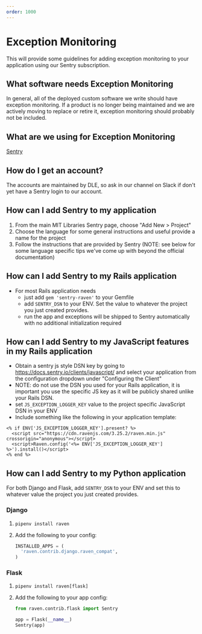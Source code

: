 ```yaml
---
order: 1000
---
```

# Exception Monitoring

This will provide some guidelines for adding exception monitoring to your application using our Sentry subscription.

## What software needs Exception Monitoring

In general, all of the deployed custom software we write should have exception monitoring. If a product is no longer being maintained and we are actively moving to replace or retire it, exception monitoring should probably not be included.

## What are we using for Exception Monitoring

[Sentry](https://sentry.io/mit-libraries/)

## How do I get an account?

The accounts are maintained by DLE, so ask in our channel on Slack if don't yet have a Sentry login to our account.

## How can I add Sentry to my application

1. From the main MIT Libraries Sentry page, choose "Add New > Project"
1. Choose the language for some general instructions and useful provide a name for the project
1. Follow the instructions that are provided by Sentry (NOTE: see below for some language specific tips we've come up with beyond the official documentation)

## How can I add Sentry to my Rails application
- For most Rails application needs
  - just add `gem 'sentry-raven'` to your Gemfile
  - add `SENTRY_DSN` to your ENV. Set the value to whatever the project you just created provides.
  - run the app and exceptions will be shipped to Sentry automatically with no additional initialization required

## How can I add Sentry to my JavaScript features in my Rails application
- Obtain a sentry js style DSN key by going to https://docs.sentry.io/clients/javascript/ and select your application from the configuration dropdown under "Configuring the Client"
- NOTE: do not use the DSN you used for your Rails application, it is important you use the specific JS key as it will be publicly shared unlike your Rails DSN.
- set `JS_EXCEPTION_LOGGER_KEY` value to the project specific JavaScript DSN in your ENV
- Include something like the following in your application template:
```
<% if ENV['JS_EXCEPTION_LOGGER_KEY'].present? %>
  <script src="https://cdn.ravenjs.com/3.25.2/raven.min.js" crossorigin="anonymous"></script>
  <script>Raven.config('<%= ENV['JS_EXCEPTION_LOGGER_KEY'] %>').install()</script>
<% end %>
```

## How can I add Sentry to my Python application

For both Django and Flask, add `SENTRY_DSN` to your ENV and set this to whatever value the project you just created provides.

### Django
1. `pipenv install raven`
2. Add the following to your config:

   ```python
   INSTALLED_APPS = (
     'raven.contrib.django.raven_compat',
   )
   ```

### Flask
1. `pipenv install raven[flask]`
2. Add the following to your app config:

   ```python
   from raven.contrib.flask import Sentry

   app = Flask(__name__)
   Sentry(app)
   ```
